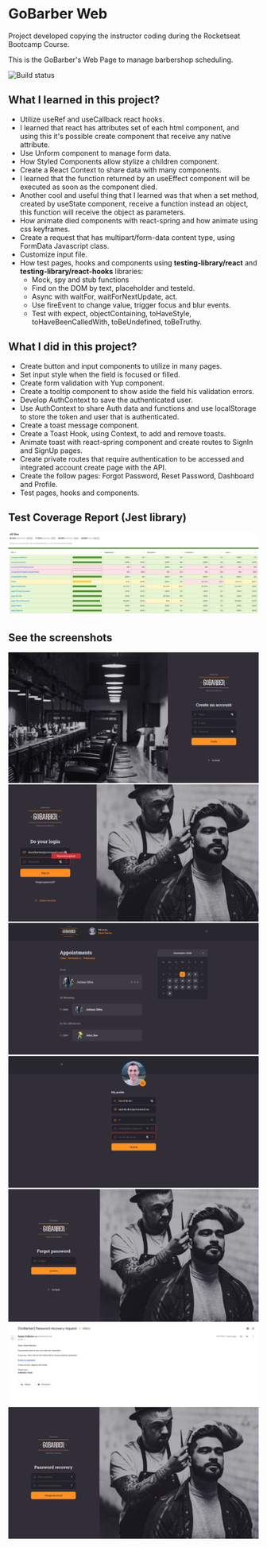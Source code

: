 # GoBarber Web

Project developed copying the instructor coding during the Rocketseat Bootcamp Course.

This is the GoBarber's Web Page to manage barbershop scheduling.

![Build status](https://github.com/danielbackes/rocketseat-gobarber-web/workflows/Delivery%20on%20production/badge.svg)

## What I learned in this project?

  - Utilize useRef and useCallback react hooks.
  - I learned that react has attributes set of each html component, and using this it's possible create component that receive any native attribute.
  - Use Unform component to manage form data.
  - How Styled Components allow stylize a children component.
  - Create a React Context to share data with many components.
  - I learned that the function returned by an useEffect component will be executed as soon as the component died.
  - Another cool and useful thing that I learned was that when a set<State> method, created by useState component, receive a function instead an object, this function will receive the <State> object as parameters.
  - How animate died components with react-spring and how animate using css keyframes.
  - Create a request that has multipart/form-data content type, using FormData Javascript class.
  - Customize input file.
  - How test pages, hooks and components using **testing-library/react** and **testing-library/react-hooks** libraries:
    - Mock, spy and stub functions
    - Find on the DOM by text, placeholder and testeId.
    - Async with waitFor, waitForNextUpdate, act.
    - Use fireEvent to change value, trigger focus and blur events.
    - Test with expect, objectContaining, toHaveStyle, toHaveBeenCalledWith, toBeUndefined, toBeTruthy.


## What I did in this project?

  - Create button and input components to utilize in many pages.
  - Set input style when the field is focused or filled.
  - Create form validation with Yup component.
  - Create a tooltip component to show aside the field his validation errors.
  - Develop AuthContext to save the authenticated user.
  - Use AuthContext to share Auth data and functions and use localStorage to store the token and user that is authenticated.
  - Create a toast message component.
  - Create a Toast Hook, using Context, to add and remove toasts.
  - Animate toast with react-spring component and create routes to SignIn and SignUp pages.
  - Create private routes that require authentication to be accessed and integrated account create page with the API.
  - Create the follow pages: Forgot Password, Reset Password, Dashboard and Profile.
  - Test pages, hooks and components.

## Test Coverage Report (Jest library)

![SignIn](readme/screenshot-8.png)

## See the screenshots

![SignIn](readme/screenshot-1.png)
![SignUp](readme/screenshot-2.png)
![SignUp](readme/screenshot-3.png)
![SignUp](readme/screenshot-4.png)
![SignUp](readme/screenshot-5.png)
![SignUp](readme/screenshot-6.png)
![SignUp](readme/screenshot-7.png)

